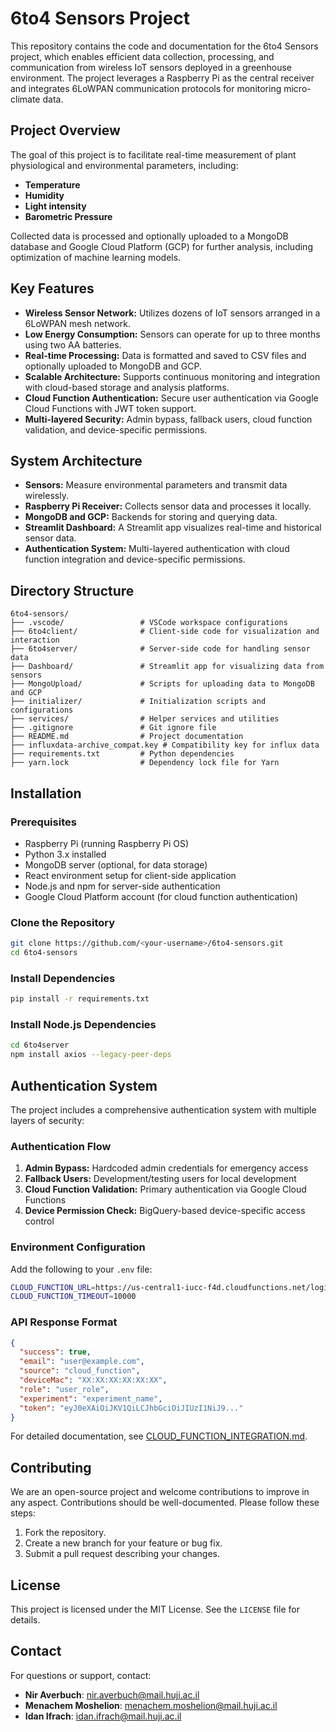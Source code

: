 
# 6to4 Sensors Project

This repository contains the code and documentation for the 6to4 Sensors project, which enables efficient data collection, processing, and communication from wireless IoT sensors deployed in a greenhouse environment. The project leverages a Raspberry Pi as the central receiver and integrates 6LoWPAN communication protocols for monitoring micro-climate data.

## Project Overview

The goal of this project is to facilitate real-time measurement of plant physiological and environmental parameters, including:

- **Temperature**
- **Humidity**
- **Light intensity**
- **Barometric Pressure**

Collected data is processed and optionally uploaded to a MongoDB database and Google Cloud Platform (GCP) for further analysis, including optimization of machine learning models.

## Key Features

- **Wireless Sensor Network:** Utilizes dozens of IoT sensors arranged in a 6LoWPAN mesh network.
- **Low Energy Consumption:** Sensors can operate for up to three months using two AA batteries.
- **Real-time Processing:** Data is formatted and saved to CSV files and optionally uploaded to MongoDB and GCP.
- **Scalable Architecture:** Supports continuous monitoring and integration with cloud-based storage and analysis platforms.
- **Cloud Function Authentication:** Secure user authentication via Google Cloud Functions with JWT token support.
- **Multi-layered Security:** Admin bypass, fallback users, cloud function validation, and device-specific permissions.

## System Architecture

- **Sensors:** Measure environmental parameters and transmit data wirelessly.
- **Raspberry Pi Receiver:** Collects sensor data and processes it locally.
- **MongoDB and GCP:** Backends for storing and querying data.
- **Streamlit Dashboard:** A Streamlit app visualizes real-time and historical sensor data.
- **Authentication System:** Multi-layered authentication with cloud function integration and device-specific permissions.

## Directory Structure

```plaintext
6to4-sensors/
├── .vscode/                 # VSCode workspace configurations
├── 6to4client/              # Client-side code for visualization and interaction
├── 6to4server/              # Server-side code for handling sensor data
├── Dashboard/               # Streamlit app for visualizing data from sensors
├── MongoUpload/             # Scripts for uploading data to MongoDB and GCP
├── initializer/             # Initialization scripts and configurations
├── services/                # Helper services and utilities
├── .gitignore               # Git ignore file
├── README.md                # Project documentation
├── influxdata-archive_compat.key # Compatibility key for influx data
├── requirements.txt         # Python dependencies
├── yarn.lock                # Dependency lock file for Yarn
```

## Installation

### Prerequisites

- Raspberry Pi (running Raspberry Pi OS)
- Python 3.x installed
- MongoDB server (optional, for data storage)
- React environment setup for client-side application
- Node.js and npm for server-side authentication
- Google Cloud Platform account (for cloud function authentication)

### Clone the Repository

```bash
git clone https://github.com/<your-username>/6to4-sensors.git
cd 6to4-sensors
```

### Install Dependencies

```bash
pip install -r requirements.txt
```

### Install Node.js Dependencies

```bash
cd 6to4server
npm install axios --legacy-peer-deps
```

## Authentication System

The project includes a comprehensive authentication system with multiple layers of security:

### Authentication Flow
1. **Admin Bypass:** Hardcoded admin credentials for emergency access
2. **Fallback Users:** Development/testing users for local development
3. **Cloud Function Validation:** Primary authentication via Google Cloud Functions
4. **Device Permission Check:** BigQuery-based device-specific access control

### Environment Configuration
Add the following to your `.env` file:
```bash
CLOUD_FUNCTION_URL=https://us-central1-iucc-f4d.cloudfunctions.net/login_and_issue_jwt
CLOUD_FUNCTION_TIMEOUT=10000
```

### API Response Format
```json
{
  "success": true,
  "email": "user@example.com",
  "source": "cloud_function",
  "deviceMac": "XX:XX:XX:XX:XX:XX",
  "role": "user_role",
  "experiment": "experiment_name",
  "token": "eyJ0eXAiOiJKV1QiLCJhbGciOiJIUzI1NiJ9..."
}
```

For detailed documentation, see [CLOUD_FUNCTION_INTEGRATION.md](CLOUD_FUNCTION_INTEGRATION.md).

## Contributing

We are an open-source project and welcome contributions to improve in any aspect. Contributions should be well-documented. Please follow these steps:

1. Fork the repository.
2. Create a new branch for your feature or bug fix.
3. Submit a pull request describing your changes.

## License

This project is licensed under the MIT License. See the `LICENSE` file for details.

## Contact

For questions or support, contact:

- **Nir Averbuch**: [nir.averbuch@mail.huji.ac.il](mailto:nir.averbuch@mail.huji.ac.il)
- **Menachem Moshelion**: [menachem.moshelion@mail.huji.ac.il](mailto:menachem.moshelion@mail.huji.ac.il)
- **Idan Ifrach**: [idan.ifrach@mail.huji.ac.il](mailto:idan.ifrach@mail.huji.ac.il)
